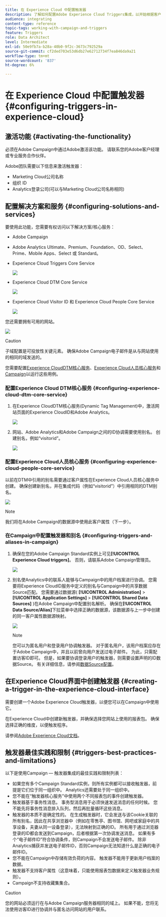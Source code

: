 ```yaml
---
title: 在 Experience Cloud 中配置触发器
description: 了解如何配置Adobe Experience Cloud Triggers集成，以开始根据客户以往的行为向客户发送个性化投放。
audience: integrating
content-type: reference
topic-tags: working-with-campaign-and-triggers
feature: Triggers
role: Data Architect
level: Intermediate
exl-id: 50e9fb7a-b28a-40b0-9f2c-3673c792529a
source-git-commit: cf2ded703e53d6db27e62712734f7ea846da9a21
workflow-type: tm+mt
source-wordcount: '837'
ht-degree: 6%

---
```


# 在 Experience Cloud 中配置触发器{#configuring-triggers-in-experience-cloud}

## 激活功能 {#activating-the-functionality}

必须在Adobe Campaign中通过Adobe激活该功能。 请联系您的Adobe客户经理或专业服务合作伙伴。

Adobe团队需要以下信息来激活触发器：

* Marketing Cloud公司名称
* 组织 ID
* Analytics登录公司(可以与Marketing Cloud公司名称相同)

## 配置解决方案和服务 {#configuring-solutions-and-services}

要使用此功能，您需要有权访问以下解决方案/核心服务：

* Adobe Campaign
* Adobe Analytics Ultimate、Premium、Foundation、OD、Select、Prime、Mobile Apps、Select 或 Standard。
* Experience Cloud Triggers Core Service

  ![](assets/trigger_uc_prereq_1.png)

* Experience Cloud DTM Core Service

  ![](assets/trigger_uc_prereq_2.png)

* Experience Cloud Visitor ID 和 Experience Cloud People Core Service

  ![](assets/trigger_uc_prereq_3.png)

您还需要拥有可用的网站。

![](assets/trigger_uc_prereq_4.png)

>[!CAUTION]
>
>子域配置是可投放性关键元素。 确保Adobe Campaign电子邮件是从与网站使用的相同的域发送的。

您需要配置[Experience CloudDTM核心服务](#configuring-experience-cloud-dtm-core-service)、[Experience Cloud人员核心服务](#configuring-experience-cloud-people-core-service)和[Campaign](#configuring-triggers-and-aliases-in-campaign)以运行这些用例。

### 配置Experience Cloud DTM核心服务 {#configuring-experience-cloud-dtm-core-service}

1. 在Experience CloudDTM核心服务(Dynamic Tag Management)中，激活网站页面的Experience CloudID和Adobe Analytics。

   ![](assets/trigger_uc_conf_1.png)

1. 网站、Adobe Analytics和Adobe Campaign之间的ID协调需要使用别名。 创建别名，例如“visitorid”。

   ![](assets/trigger_uc_conf_2.png)

### 配置Experience Cloud人员核心服务 {#configuring-experience-cloud-people-core-service}

以前在DTM中引用的别名需要通过客户属性在Experience Cloud人员核心服务中创建。 确保创建新别名，并在集成代码（例如“visitorid”）中引用相同的DTM别名。

![](assets/trigger_uc_conf_3.png)

>[!NOTE]
>
>我们将在Adobe Campaign的数据源中使用此客户属性（下一步）。

### 在Campaign中配置触发器和别名 {#configuring-triggers-and-aliases-in-campaign}

1. 确保在您的Adobe Campaign Standard实例上可见&#x200B;**[!UICONTROL Experience Cloud triggers]**。 否则，请联系Adobe Campaign管理员。

   ![](assets/remarketing_1.png)

1. 别名使Analytics中的联系人能够与Campaign中的用户档案进行协调。 您需要将Experience CloudID服务中定义的别名与Campaign中的共享数据Source匹配。 您需要通过数据源( **[!UICONTROL Administration]** > **[!UICONTROL Application Settings]** > **[!UICONTROL Shared Data Sources]** )在Adobe Campaign中配置别名解析。 确保在&#x200B;**[!UICONTROL Data Source/Alias]**&#x200B;下拉菜单中选择正确的数据源，该数据源与上一步中创建的同一客户属性数据源映射。

   ![](assets/trigger_uc_conf_5.png)

   >[!NOTE]
   >
   >您可以为匿名用户和登录用户协调触发器。 对于匿名用户，该用户档案应存在于Adobe Campaign中，并且以前曾向用户发送过电子邮件。 为此，只需配置访客ID即可。 但是，如果要协调登录用户的触发器，则需要设置声明的ID数据Source。 有关详细信息，请参阅[数据Source配置](../../integrating/using/integration-with-audience-manager-or-people-core-service.md#step-2--configure-the-data-sources)。

## 在Experience Cloud界面中创建触发器 {#creating-a-trigger-in-the-experience-cloud-interface}

需要创建一个Adobe Experience Cloud触发器，以便您可以在Campaign中使用它。

在Experience Cloud中创建新触发器，并确保选择您网站上使用的报表包。 确保选择正确的维度，以便触发程序。

请参阅[Adobe Experience Cloud文档](https://experienceleague.adobe.com/docs/experience-cloud/triggers/create.html?lang=zh-Hans)。

## 触发器最佳实践和限制 {#triggers-best-practices-and-limitations}

以下是使用Campaign — 触发器集成的最佳实践和限制列表：

* 如果您有多个Campaign Standard实例，则所有实例都可以接收触发器，前提是它们位于同一组织中。 Analytics还需要处于同一组织中。
* 您不能在“触发器核心服务”中使用两个不同报表包的事件创建触发器。
* 触发器基于事务性消息。 事务型消息用于必须快速发送消息的任何时候。 您不能先将事务性消息排入队列，然后再批量循环这些消息。
* 触发器的本质不是确定性的。 在生成触发器时，它会发送与该Cookie关联的所有别名，因此在共享浏览器中（例如在零售亭、图书馆、网吧或家庭中的共享设备，夫妻从同一设备登录），无法映射到正确的ID。 所有用于通过浏览器登录的ID都会发送到Campaign，后者根据第一次协调发送消息。 如果有多个“电子邮件ID”符合协调条件，则Campaign不会发送电子邮件。 除非Analytics捕获并发送电子邮件ID，否则Campaign无法知道什么是正确的电子邮件ID。
* 您不能在Campaign中存储有效负荷的内容。 触发器不能用于更新用户档案的数据。
* 触发器不支持客户属性（这意味着，只能使用报表包数据来定义触发器业务规则）。
* Campaign不支持收藏集集合。

>[!CAUTION]
>
>您的网站必须运行在与Adobe Campaign服务器相同的域上。 如果不能，您将无法使用访客ID进行协调并与匿名访问网站的用户联系。
